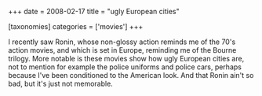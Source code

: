 +++
date = 2008-02-17
title = "ugly European cities"

[taxonomies]
categories = ['movies']
+++

I recently saw Ronin, whose non-glossy action reminds me of the 70\'s
action movies, and which is set in Europe, reminding me of the Bourne
trilogy. More notable is these movies show how ugly European cities are,
not to mention for example the police uniforms and police cars, perhaps
because I\'ve been conditioned to the American look. And that Ronin
ain\'t so bad, but it\'s just not memorable.
